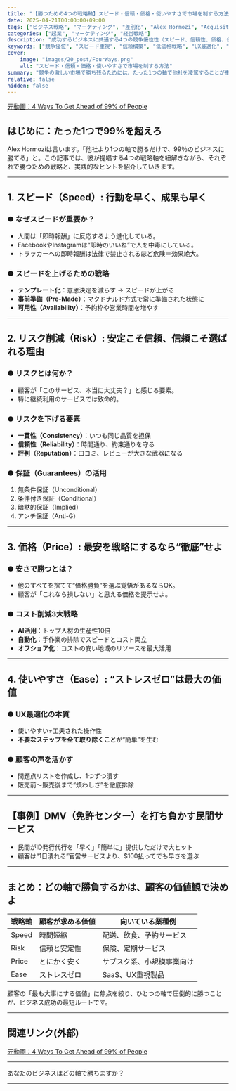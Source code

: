 ```yaml
---
title: "【勝つための4つの戦略軸】スピード・信頼・価格・使いやすさで市場を制する方法"
date: 2025-04-21T00:00:00+09:00
tags: ["ビジネス戦略", "マーケティング", "差別化", "Alex Hormozi", "Acquisition.com"]
categories: ["起業", "マーケティング", "経営戦略"]
description: "成功するビジネスに共通する4つの競争優位性（スピード、信頼性、価格、使いやすさ）を徹底解説。顧客に選ばれるための具体戦略と事例を通じて、事業成長のヒントを提供します。"
keywords: ["競争優位", "スピード重視", "信頼構築", "低価格戦略", "UX最適化", "マーケティング戦略", "顧客満足", "リピーター獲得"]
cover:
    image: "images/20_post/FourWays.png"
    alt: "スピード・信頼・価格・使いやすさで市場を制する方法"
summary: "競争の激しい市場で勝ち残るためには、たった1つの軸で他社を凌駕することが重要です。本記事では、Alex Hormoziが語る「スピード」「信頼性」「価格」「使いやすさ」という4つの戦略軸を深掘りし、各要素の具体的な実践法と事例を解説します。"
relative: false
hidden: false
---
```


[元動画：4 Ways To Get Ahead of 99% of People](https://www.youtube.com/watch?v=s7QA1TJKlbQ&t=62s)

## はじめに：たった1つで99%を超えろ

Alex Hormoziは言います。「他社より1つの軸で勝るだけで、99％のビジネスに勝てる」と。この記事では、彼が提唱する4つの戦略軸を紐解きながら、それぞれで勝つための戦略と、実践的なヒントを紹介していきます。

---

## 1. スピード（Speed）: 行動を早く、成果も早く

### ● なぜスピードが重要か？

- 人間は「即時報酬」に反応するよう進化している。
- FacebookやInstagramは“即時のいいね”で人を中毒にしている。
- トラッカーへの即時報酬は法律で禁止されるほど危険＝効果絶大。

### ● スピードを上げるための戦略

- **テンプレート化**：意思決定を減らす → スピードが上がる
- **事前準備（Pre-Made）**：マクドナルド方式で常に準備された状態に
- **可用性（Availability）**：予約枠や営業時間を増やす

---

## 2. リスク削減（Risk）: 安定こそ信頼、信頼こそ選ばれる理由

### ● リスクとは何か？

- 顧客が「このサービス、本当に大丈夫？」と感じる要素。
- 特に継続利用のサービスでは致命的。

### ● リスクを下げる要素

- **一貫性（Consistency）**：いつも同じ品質を担保
- **信頼性（Reliability）**：時間通り、約束通りを守る
- **評判（Reputation）**：口コミ、レビューが大きな武器になる

### ● 保証（Guarantees）の活用

1. 無条件保証（Unconditional）
2. 条件付き保証（Conditional）
3. 暗黙的保証（Implied）
4. アンチ保証（Anti-G）

---

## 3. 価格（Price）: 最安を戦略にするなら“徹底”せよ

### ● 安さで勝つとは？

- 他のすべてを捨てて“価格勝負”を選ぶ覚悟があるならOK。
- 顧客が「これなら損しない」と思える価格を提示せよ。

### ● コスト削減3大戦略

- **AI活用**：トップ人材の生産性10倍
- **自動化**：手作業の排除でスピードとコスト両立
- **オフショア化**：コストの安い地域のリソースを最大活用

---

## 4. 使いやすさ（Ease）: “ストレスゼロ”は最大の価値

### ● UX最適化の本質

- 使いやすい≠工夫された操作性
- **不要なステップを全て取り除くこと**が“簡単”を生む

### ● 顧客の声を活かす

- 問題点リストを作成し、1つずつ潰す
- 販売前〜販売後まで“煩わしさ”を徹底排除

---

## 【事例】DMV（免許センター）を打ち負かす民間サービス

- 民間がID発行代行を「早く」「簡単に」提供しただけで大ヒット
- 顧客は“1日潰れる”官営サービスより、$100払ってでも早さを選ぶ

---

## まとめ：どの軸で勝負するかは、顧客の価値観で決めよ

| 戦略軸 | 顧客が求める価値 | 向いている業種例 |
|--------|------------------|-------------------|
| Speed | 時間短縮         | 配送、飲食、予約サービス |
| Risk  | 信頼と安定性     | 保険、定期サービス |
| Price | とにかく安く     | サブスク系、小規模事業向け |
| Ease  | ストレスゼロ     | SaaS、UX重視製品 |

顧客の「最も大事にする価値」に焦点を絞り、ひとつの軸で圧倒的に勝つことが、ビジネス成功の最短ルートです。

---

## 関連リンク(外部)

[元動画：4 Ways To Get Ahead of 99% of People](https://www.youtube.com/watch?v=s7QA1TJKlbQ&t=62s)

---

あなたのビジネスはどの軸で勝ちますか？

---
